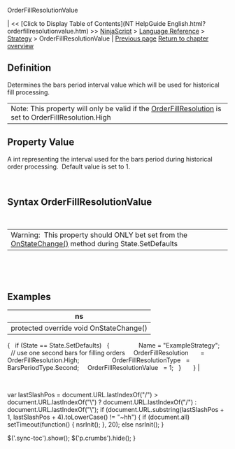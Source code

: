 ﻿










 


OrderFillResolutionValue







| &lt;&lt; [Click to Display Table of Contents](NT HelpGuide English.html?orderfillresolutionvalue.htm) &gt;&gt;
 [NinjaScript](ninjascript.htm) &gt; [Language Reference](language_reference_wip.htm) &gt; [Strategy](strategy.htm) &gt;
OrderFillResolutionValue | [Previous page](orderfillresolutiontype.htm)
[Return to chapter overview](strategy.htm)










Definition
----------


Determines the bars period interval value which will be used for historical fill processing.





|  |
| --- |
| Note: This property will only be valid if the [OrderFillResolution](orderfillresolution.htm) is set to OrderFillResolution.High |




Property Value
--------------


A int representing the interval used for the bars period during historical order processing.  Default value is set to 1.


 


Syntax
OrderFillResolutionValue
-------------------------------


 




|  |
| --- |
| Warning:  This property should ONLY bet set from the [OnStateChange()](onstatechange.htm) method during State.SetDefaults |



 


 


Examples
--------




| ns |
| --- |
| protected override void OnStateChange()
{
   if (State == State.SetDefaults)
   {            
     Name = "ExampleStrategy";
 
     // use one second bars for filling orders
     OrderFillResolution       = OrderFillResolution.High;               
     OrderFillResolutionType   = BarsPeriodType.Second;
     OrderFillResolutionValue   = 1; 
   }
      
} |



 





 
 var lastSlashPos = document.URL.lastIndexOf("/") &gt; document.URL.lastIndexOf("\\") ? document.URL.lastIndexOf("/") : document.URL.lastIndexOf("\\");
 if (document.URL.substring(lastSlashPos + 1, lastSlashPos + 4).toLowerCase() != "~hh") {
 if (document.all) setTimeout(function() {
 nsrInit();
 }, 20);
 else nsrInit();
 }
 
 
 $('.sync-toc').show();
 $('p.crumbs').hide();
 }
 
 
 



